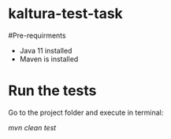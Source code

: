 # kaltura-test-task

#Pre-requirments
* Java 11 installed
* Maven is installed

# Run the tests
Go to the project folder and execute in terminal:

_mvn clean test_
